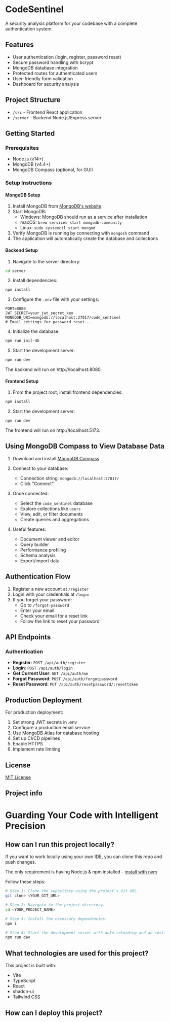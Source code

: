 # CodeSentinel

A security analysis platform for your codebase with a complete authentication system.

## Features

- User authentication (login, register, password reset)
- Secure password handling with bcrypt
- MongoDB database integration
- Protected routes for authenticated users
- User-friendly form validation
- Dashboard for security analysis

## Project Structure

- `/src` - Frontend React application
- `/server` - Backend Node.js/Express server

## Getting Started

### Prerequisites

- Node.js (v14+)
- MongoDB (v4.4+)
- MongoDB Compass (optional, for GUI)

### Setup Instructions

#### MongoDB Setup

1. Install MongoDB from [MongoDB's website](https://docs.mongodb.com/manual/installation/)
2. Start MongoDB:
   - Windows: MongoDB should run as a service after installation
   - macOS: `brew services start mongodb-community`
   - Linux: `sudo systemctl start mongod`
3. Verify MongoDB is running by connecting with `mongosh` command
4. The application will automatically create the database and collections

#### Backend Setup

1. Navigate to the server directory:

```bash
cd server
```

2. Install dependencies:

```bash
npm install
```

3. Configure the `.env` file with your settings:
```
PORT=8080
JWT_SECRET=your_jwt_secret_key
MONGODB_URI=mongodb://localhost:27017/code_sentinel
# Email settings for password reset...
```

4. Initialize the database:

```bash
npm run init-db
```

5. Start the development server:

```bash
npm run dev
```

The backend will run on http://localhost:8080.

#### Frontend Setup

1. From the project root, install frontend dependencies:

```bash
npm install
```

2. Start the development server:

```bash
npm run dev
```

The frontend will run on http://localhost:5173.

## Using MongoDB Compass to View Database Data

1. Download and install [MongoDB Compass](https://www.mongodb.com/products/compass)

2. Connect to your database:
   - Connection string: `mongodb://localhost:27017/`
   - Click "Connect"

3. Once connected:
   - Select the `code_sentinel` database
   - Explore collections like `users`
   - View, edit, or filter documents
   - Create queries and aggregations

4. Useful features:
   - Document viewer and editor
   - Query builder
   - Performance profiling
   - Schema analysis
   - Export/import data

## Authentication Flow

1. Register a new account at `/register`
2. Login with your credentials at `/login`
3. If you forget your password:
   - Go to `/forgot-password`
   - Enter your email
   - Check your email for a reset link
   - Follow the link to reset your password

## API Endpoints

### Authentication

- **Register**: `POST /api/auth/register`
- **Login**: `POST /api/auth/login`
- **Get Current User**: `GET /api/auth/me`
- **Forgot Password**: `POST /api/auth/forgotpassword`
- **Reset Password**: `PUT /api/auth/resetpassword/:resettoken`

## Production Deployment

For production deployment:

1. Set strong JWT secrets in .env
2. Configure a production email service
3. Use MongoDB Atlas for database hosting
4. Set up CI/CD pipelines
5. Enable HTTPS
6. Implement rate limiting

## License

[MIT License](LICENSE)

## Project info

# Guarding Your Code with Intelligent Precision

## How can I run this project locally?
If you want to work locally using your own IDE, you can clone this repo and push changes.

The only requirement is having Node.js & npm installed - [install with nvm](https://github.com/nvm-sh/nvm#installing-and-updating)

Follow these steps:

```sh
# Step 1: Clone the repository using the project's Git URL.
git clone <YOUR_GIT_URL>

# Step 2: Navigate to the project directory.
cd <YOUR_PROJECT_NAME>

# Step 3: Install the necessary dependencies.
npm i

# Step 4: Start the development server with auto-reloading and an instant preview.
npm run dev
```

## What technologies are used for this project?

This project is built with:

- Vite
- TypeScript
- React
- shadcn-ui
- Tailwind CSS

## How can I deploy this project?
